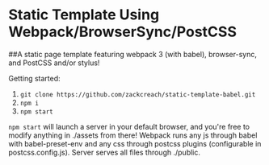 # Static Template Using Webpack/BrowserSync/PostCSS

##A static page template featuring webpack 3 (with babel), browser-sync, and PostCSS and/or stylus!

Getting started:
1. `git clone https://github.com/zackcreach/static-template-babel.git`
2. `npm i`
3. `npm start`

`npm start` will launch a server in your default browser, and you're free to modify anything in ./assets from there! Webpack runs any js through babel with babel-preset-env and any css through postcss plugins (configurable in postcss.config.js). Server serves all files through ./public.